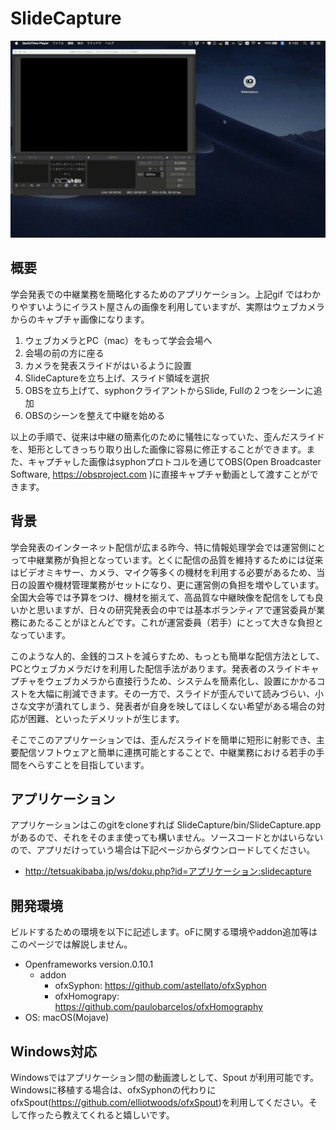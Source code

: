# SlideCapture
<img src="teaser.gif">

## 概要
学会発表での中継業務を簡略化するためのアプリケーション。上記gif ではわかりやすいようにイラスト屋さんの画像を利用していますが、実際はウェブカメラからのキャプチャ画像になります。
  1. ウェブカメラとPC（mac）をもって学会会場へ
  2. 会場の前の方に座る
  3. カメラを発表スライドがはいるように設置
  4. SlideCaptureを立ち上げ、スライド領域を選択
  5. OBSを立ち上げて、syphonクライアントからSlide, Fullの２つをシーンに追加
  6. OBSのシーンを整えて中継を始める

  以上の手順で、従来は中継の簡素化のために犠牲になっていた、歪んだスライドを、矩形としてきっちり取り出した画像に容易に修正することができます。また、キャプチャした画像はsyphonプロトコルを通じてOBS(Open Broadcaster Software, https://obsproject.com )に直接キャプチャ動画として渡すことができます。
  
  ## 背景
  学会発表のインターネット配信が広まる昨今、特に情報処理学会では運営側にとって中継業務が負担となっています。とくに配信の品質を維持するためには従来はビデオミキサー、カメラ、マイク等多くの機材を利用する必要があるため、当日の設置や機材管理業務がセットになり、更に運営側の負担を増やしています。全国大会等では予算をつけ、機材を揃えて、高品質な中継映像を配信をしても良いかと思いますが、日々の研究発表会の中では基本ボランティアで運営委員が業務にあたることがほとんどです。これが運営委員（若手）にとって大きな負担となっています。

  このような人的、金銭的コストを減らすため、もっとも簡単な配信方法として、PCとウェブカメラだけを利用した配信手法があります。発表者のスライドキャプチャをウェブカメラから直接行うため、システムを簡素化し、設置にかかるコストを大幅に削減できます。その一方で、スライドが歪んでいて読みづらい、小さな文字が潰れてしまう、発表者が自身を映してほしくない希望がある場合の対応が困難、といったデメリットが生じます。

  そこでこのアプリケーションでは、歪んだスライドを簡単に短形に射影でき、主要配信ソフトウェアと簡単に連携可能とすることで、中継業務における若手の手間をへらすことを目指しています。
 
 ## アプリケーション
アプリケーションはこのgitをcloneすれば SlideCapture/bin/SlideCapture.app があるので、それをそのまま使っても構いません。ソースコードとかはいらないので、アプリだけっていう場合は下記ページからダウンロードしてください。
  * http://tetsuakibaba.jp/ws/doku.php?id=アプリケーション:slidecapture
  ## 開発環境
  ビルドするための環境を以下に記述します。oFに関する環境やaddon追加等はこのページでは解説しません。

  * Openframeworks version.0.10.1
    * addon
      * ofxSyphon: https://github.com/astellato/ofxSyphon
      * ofxHomograpy: https://github.com/paulobarcelos/ofxHomography
 * OS: macOS(Mojave)

 ## Windows対応
 Windowsではアプリケーション間の動画渡しとして、Spout が利用可能です。Windowsに移植する場合は、ofxSyphonの代わりに ofxSpout(https://github.com/elliotwoods/ofxSpout)を利用してください。そして作ったら教えてくれると嬉しいです。

 